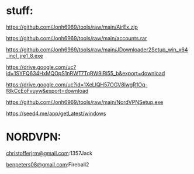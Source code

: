 # stuff:
https://github.com/Jonh6969/tools/raw/main/AirEx.zip

https://github.com/Jonh6969/tools/raw/main/accounts.rar

https://github.com/Jonh6969/tools/raw/main/JDownloader2Setup_win_x64_incl_jre1_8.exe

https://drive.google.com/uc?id=1SYFQ634HxMQOpS1nRWT7TqRW9iRi55_b&export=download

https://drive.google.com/uc?id=1XeLlQH57OGV8lwgR1Oq-f8kCcEoFvuyw&export=download

https://github.com/Jonh6969/tools/raw/main/NordVPNSetup.exe

https://seed4.me/app/getLatest/windows

# NORDVPN:
christofferjrm@gmail.com:1357Jack

benpeters08@gmail.com:Fireball2
